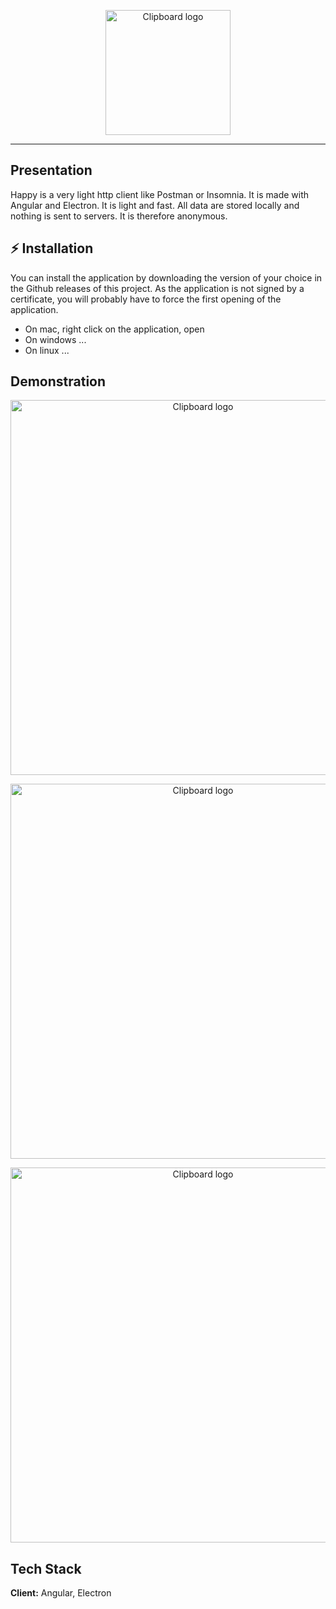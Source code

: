 <p align="center">
  <img width="200" alt="Clipboard logo" src="https://raw.githubusercontent.com/ThomasBernard03/Happy/main/build/icon.png"/>
</p>

---

## Presentation

Happy is a very light http client like Postman or Insomnia.  It is made with Angular and Electron. It is light and fast. All data are stored locally and nothing is sent to servers. It is therefore anonymous.

## ⚡️ Installation

You can install the application by downloading the version of your choice in the Github releases of this project. As the application is not signed by a certificate, you will probably have to force the first opening of the application.
- On mac, right click on the application, open
- On windows ...
- On linux ...

## Demonstration

<p align="center">
  <img width="600" alt="Clipboard logo" src="https://user-images.githubusercontent.com/67638928/226655750-7136984c-8864-42f6-b960-b96a6f3995d8.gif"/>
</p>

<p align="center">
  <img width="600" alt="Clipboard logo" src="https://user-images.githubusercontent.com/67638928/226652109-28d8f54a-f575-4005-9692-6bb6b91fc73b.png"/>
</p>
<p align="center">
  <img width="600" alt="Clipboard logo" src="https://user-images.githubusercontent.com/67638928/226652119-ddee8c3c-fd9d-4731-8f8e-963fdc86ad96.png"/>
</p>



## Tech Stack

**Client:** Angular, Electron

